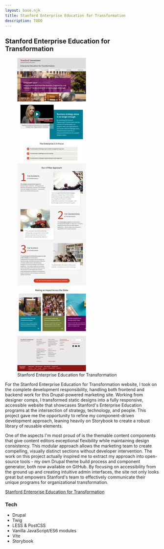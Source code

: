 ```yaml
---
layout: base.njk
title: Stanford Enterprise Education for Transformation
description: TODO
---
```


<section>

## Stanford Enterprise Education for Transformation

<figure class="float-right cropped">
  <a href="/images/screenshots/stanford-seet.webp" data-cropped="true" data-pswp-width="1200" data-pswp-height="5467">
    <img
      src="/images/thumbnails/stanford-seet.webp"
      alt="screenshot of Stanford Enterprise Education for Transformation website"
      loading="lazy"/>
  </a>
  <figcaption>
    Stanford Enterprise Education for Transformation
  </figcaption>
</figure>

For the Stanford Enterprise Education for Transformation website, I took on the complete development responsibility, handling both frontend and backend work for this Drupal-powered marketing site. Working from designer comps, I transformed static designs into a fully responsive, accessible website that showcases Stanford's Enterprise Education programs at the intersection of strategy, technology, and people. This project gave me the opportunity to refine my component-driven development approach, leaning heavily on Storybook to create a robust library of reusable elements.

One of the aspects I'm most proud of is the themable content components that give content editors exceptional flexibility while maintaining design consistency. This modular approach allows the marketing team to create compelling, visually distinct sections without developer intervention. The work on this project actually inspired me to extract my approach into open-source tools - my own Drupal theme build process and component generator, both now available on GitHub. By focusing on accessibility from the ground up and creating intuitive admin interfaces, the site not only looks great but empowers Stanford's team to effectively communicate their unique programs for organizational transformation.

<section/>

[Stanford Enterprise Education for Transformation](https://enterpriseeducation.stanford.edu/)

### Tech

- Drupal
- Twig
- LESS & PostCSS
- Vanilla JavaScript/ES6 modules
- Vite
- Storybook
